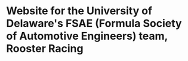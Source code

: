 # Website for the University of Delaware's FSAE (Formula Society of Automotive Engineers) team, Rooster Racing
